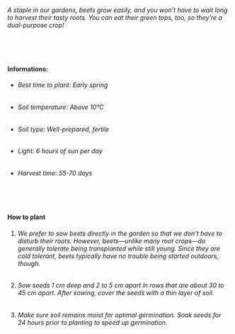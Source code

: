 ###### A staple in our gardens, beets grow easily, and you won’t have to wait long to harvest their tasty roots. You can eat their green tops, too, so they’re a dual-purpose crop!

###### ‎

#### Informations:

-   ###### Best time to plant: Early spring
-   ###### Soil temperature: Above 10°C
-   ###### Soil type: Well-prepared, fertile
-   ###### Light: 6 hours of sun per day
-   ###### Harvest time: 55-70 days

###### ‎

#### How to plant

1. ###### We prefer to sow beets directly in the garden so that we don’t have to disturb their roots. However, beets—unlike many root crops—do generally tolerate being transplanted while still young. Since they are cold tolerant, beets typically have no trouble being started outdoors, though.
2. ###### Sow seeds 1 cm deep and 2 to 5 cm apart in rows that are about 30 to 45 cm apart. After sowing, cover the seeds with a thin layer of soil.
3. ###### Make sure soil remains moist for optimal germination. Soak seeds for 24 hours prior to planting to speed up germination.

